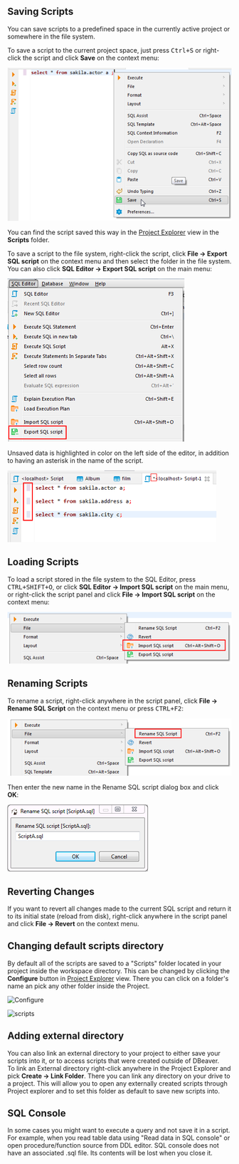 ## Saving Scripts
You can save scripts to a predefined space in the currently active project or somewhere in the file system.

To save a script to the current project space, just press <kbd>Ctrl+S</kbd> or right-click the script and click **Save** on the context menu:

![](images/ug/Save-Script.png)

You can find the script saved this way in the [Project Explorer](Project-Explorer) view in the **Scripts** folder.

To save a script to the file system, right-click the script, click **File -> Export SQL script** on the context menu and then select the folder in the file system.
You can also click **SQL Editor -> Export SQL script** on the main menu:

![](images/ug/Save-script-to-file.png)

Unsaved data is highlighted in color on the left side of the editor, in addition to having an asterisk in the name of the script.

![](images/ug/Script-changes.png)

## Loading Scripts
To load a script stored in the file system to the SQL Editor, press <kbd>CTRL+SHIFT+O</kbd>, or click **SQL Editor -> Import SQL script** on the main menu, or right-click the script panel and click **File -> Import SQL script** on the context menu:

![](images/ug/Load-script.png)

## Renaming Scripts
To rename a script, right-click anywhere in the script panel, click **File -> Rename SQL Script** on the context menu or press <kbd>CTRL+F2</kbd>:

![](images/ug/Rename-script.png)

Then enter the new name in the Rename SQL script dialog box and click **OK**:

![](images/ug/Rename-script-dialog.png)

## Reverting Changes
If you want to revert all changes made to the current SQL script and return it to its initial state (reload from disk), right-click anywhere in the script panel and click **File -> Revert** on the context menu. 

## Changing default scripts directory
By default all of the scripts are saved to a "Scripts" folder located in your project inside the workspace directory. This can be changed by clicking the **Configure** button in [Project Explorer](Project-Explorer) view. There you can click on a folder's name an pick any other folder inside the Project.  
  
 
![Configure](https://i.imgur.com/n4HO5J0.png) 
  
![scripts](https://user-images.githubusercontent.com/49681450/234314001-d3965c2c-30c1-4e0d-a3d1-763242273f9c.png)


## Adding external directory
You can also link an external directory to your project to either save your scripts into it, or to access scripts that were created outside of DBeaver.  
To link an External directory right-click anywhere in the Project Explorer and pick **Create -> Link Folder**. There you can link any directory on your drive to a project. This will allow you to open any externally created scripts through Project explorer and to set this folder as default to save new scripts into.

## SQL Console
In some cases you might want to execute a query and not save it in a script. For example, when you read table data using "Read data in SQL console" or open procedure/function source from DDL editor.
SQL console does not have an associated .sql file. Its contents will be lost when you close it.
